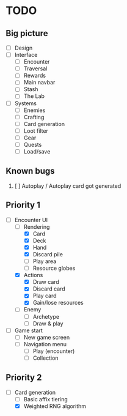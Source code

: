 # TODO

## Big picture

- [ ] Design
- [ ] Interface
  - [ ] Encounter
  - [ ] Traversal
  - [ ] Rewards
  - [ ] Main navbar
  - [ ] Stash
  - [ ] The Lab
- [ ] Systems
  - [ ] Enemies
  - [ ] Crafting
  - [ ] Card generation
  - [ ] Loot filter
  - [ ] Gear
  - [ ] Quests
  - [ ] Load/save

## Known bugs

1. [ ] Autoplay / Autoplay card got generated

## Priority 1

- [ ] Encounter UI
  - [ ] Rendering
    - [x] Card
    - [x] Deck
    - [x] Hand
    - [x] Discard pile
    - [ ] Play area
    - [ ] Resource globes
  - [x] Actions
    - [x] Draw card
    - [x] Discard card
    - [x] Play card
    - [x] Gain/lose resources
  - [ ] Enemy
    - [ ] Archetype
    - [ ] Draw & play
- [ ] Game start
  - [ ] New game screen
  - [ ] Navigation menu
    - [ ] Play (encounter)
    - [ ] Collection

## Priority 2

- [ ] Card generation
  - [ ] Basic affix tiering
  - [x] Weighted RNG algorithm